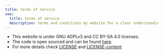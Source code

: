 ```yaml
---
title: terms of service
seo:
  title: terms of service
  description: terms and conditions my website for a clear understanding of guidelines and responsibilities.
---
```


- This website is under GNU AGPLv3 and CC BY-SA 4.0 licenses.
- The code is open sourced and can be found [here](https://github.com/dantas15/me).
- For more details check [LICENSE](https://github.com/dantas15/me/blob/main/LICENSE) and [LICENSE-content](https://github.com/dantas15/me/blob/main/LICENSE-content)
